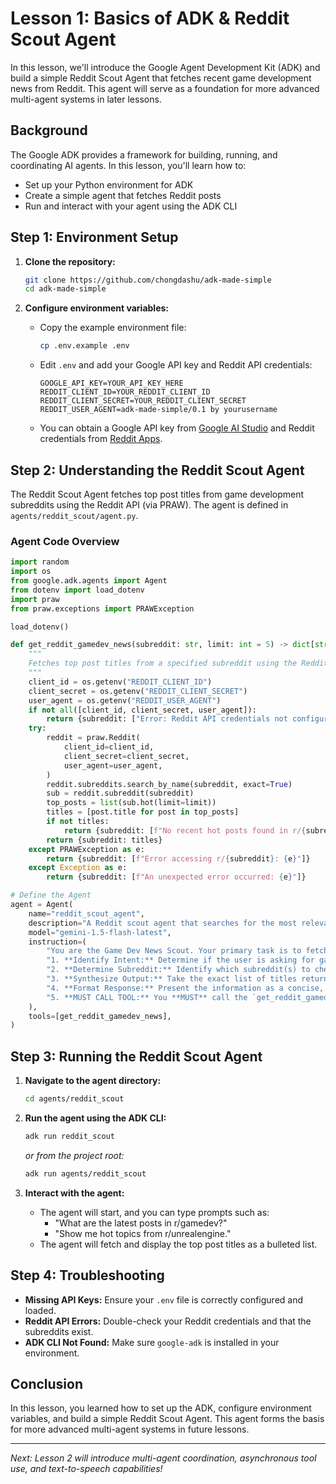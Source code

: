 # Lesson 1: Basics of ADK & Reddit Scout Agent

In this lesson, we'll introduce the Google Agent Development Kit (ADK) and build a simple Reddit Scout Agent that fetches recent game development news from Reddit. This agent will serve as a foundation for more advanced multi-agent systems in later lessons.

## Background

The Google ADK provides a framework for building, running, and coordinating AI agents. In this lesson, you'll learn how to:

- Set up your Python environment for ADK
- Create a simple agent that fetches Reddit posts
- Run and interact with your agent using the ADK CLI

## Step 1: Environment Setup

1. **Clone the repository:**

   ```bash
   git clone https://github.com/chongdashu/adk-made-simple
   cd adk-made-simple
   ```

4. **Configure environment variables:**

   - Copy the example environment file:
     ```bash
     cp .env.example .env
     ```
   - Edit `.env` and add your Google API key and Reddit API credentials:
     ```dotenv
     GOOGLE_API_KEY=YOUR_API_KEY_HERE
     REDDIT_CLIENT_ID=YOUR_REDDIT_CLIENT_ID
     REDDIT_CLIENT_SECRET=YOUR_REDDIT_CLIENT_SECRET
     REDDIT_USER_AGENT=adk-made-simple/0.1 by yourusername
     ```
   - You can obtain a Google API key from [Google AI Studio](https://aistudio.google.com/app/apikey) and Reddit credentials from [Reddit Apps](https://www.reddit.com/prefs/apps).

## Step 2: Understanding the Reddit Scout Agent

The Reddit Scout Agent fetches top post titles from game development subreddits using the Reddit API (via PRAW). The agent is defined in `agents/reddit_scout/agent.py`.

### Agent Code Overview

```python
import random
import os
from google.adk.agents import Agent
from dotenv import load_dotenv
import praw
from praw.exceptions import PRAWException

load_dotenv()

def get_reddit_gamedev_news(subreddit: str, limit: int = 5) -> dict[str, list[str]]:
    """
    Fetches top post titles from a specified subreddit using the Reddit API.
    """
    client_id = os.getenv("REDDIT_CLIENT_ID")
    client_secret = os.getenv("REDDIT_CLIENT_SECRET")
    user_agent = os.getenv("REDDIT_USER_AGENT")
    if not all([client_id, client_secret, user_agent]):
        return {subreddit: ["Error: Reddit API credentials not configured."]}
    try:
        reddit = praw.Reddit(
            client_id=client_id,
            client_secret=client_secret,
            user_agent=user_agent,
        )
        reddit.subreddits.search_by_name(subreddit, exact=True)
        sub = reddit.subreddit(subreddit)
        top_posts = list(sub.hot(limit=limit))
        titles = [post.title for post in top_posts]
        if not titles:
            return {subreddit: [f"No recent hot posts found in r/{subreddit}."]}
        return {subreddit: titles}
    except PRAWException as e:
        return {subreddit: [f"Error accessing r/{subreddit}: {e}"]}
    except Exception as e:
        return {subreddit: [f"An unexpected error occurred: {e}"]}

# Define the Agent
agent = Agent(
    name="reddit_scout_agent",
    description="A Reddit scout agent that searches for the most relevant posts in a given subreddit",
    model="gemini-1.5-flash-latest",
    instruction=(
        "You are the Game Dev News Scout. Your primary task is to fetch and summarize game development news. "
        "1. **Identify Intent:** Determine if the user is asking for game development news or related topics. "
        "2. **Determine Subreddit:** Identify which subreddit(s) to check. Use 'gamedev' by default if none are specified. "
        "3. **Synthesize Output:** Take the exact list of titles returned by the tool. "
        "4. **Format Response:** Present the information as a concise, bulleted list. Clearly state which subreddit(s) the information came from. "
        "5. **MUST CALL TOOL:** You **MUST** call the `get_reddit_gamedev_news` tool with the identified subreddit(s). Do NOT generate summaries without calling the tool first."
    ),
    tools=[get_reddit_gamedev_news],
)
```

## Step 3: Running the Reddit Scout Agent

1. **Navigate to the agent directory:**

   ```bash
   cd agents/reddit_scout
   ```

2. **Run the agent using the ADK CLI:**

   ```bash
   adk run reddit_scout
   ```
   _or from the project root:_
   ```bash
   adk run agents/reddit_scout
   ```

3. **Interact with the agent:**

   - The agent will start, and you can type prompts such as:
     - "What are the latest posts in r/gamedev?"
     - "Show me hot topics from r/unrealengine."
   - The agent will fetch and display the top post titles as a bulleted list.

## Step 4: Troubleshooting

- **Missing API Keys:** Ensure your `.env` file is correctly configured and loaded.
- **Reddit API Errors:** Double-check your Reddit credentials and that the subreddits exist.
- **ADK CLI Not Found:** Make sure `google-adk` is installed in your environment.

## Conclusion

In this lesson, you learned how to set up the ADK, configure environment variables, and build a simple Reddit Scout Agent. This agent forms the basis for more advanced multi-agent systems in future lessons.

---

_Next: Lesson 2 will introduce multi-agent coordination, asynchronous tool use, and text-to-speech capabilities!_